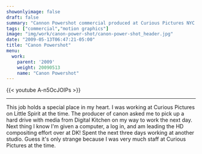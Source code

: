 ```yaml
---
showonlyimage: false
draft: false
summary: "Cannon Powershot commercial produced at Curious Pictures NYC."
tags: ["commercial","motion graphics"]
image: "img/work/canon-power-shot/canon-power-shot_header.jpg"
date: "2009-05-13T06:47:21-05:00"
title: "Canon Powershot"
menu:
  work:
    parent: '2009'
    weight: 20090513
    name: "Canon Powershot"
---
```


{{< youtube A-n5OcJOIPs >}}

---


This job holds a special place in my heart. I was working at Curious Pictures on Little Spirit at the time. The producer of canon asked me to pick up a hard drive with media from Digital Kitchen on my way to work the next day. Next thing I know I'm given a computer, a log in, and am leading the HD compositing effort over at DK! Spent the next three days working at another studio. Guess it's only strange because I was very much staff at Curious Pictures at the time.
